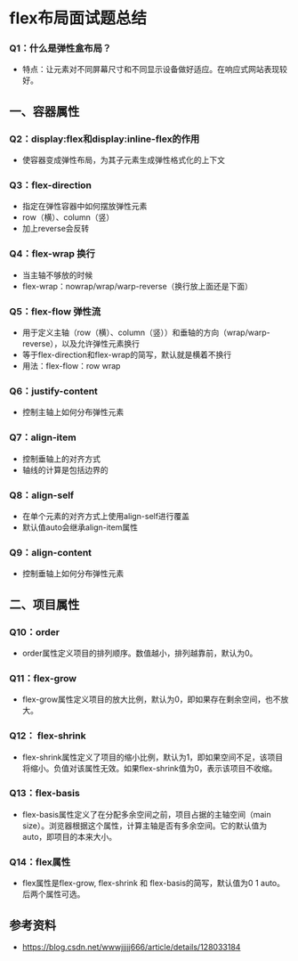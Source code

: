 # flex布局面试题总结

### Q1：什么是弹性盒布局？
- 特点：让元素对不同屏幕尺寸和不同显示设备做好适应。在响应式网站表现较好。

## 一、容器属性

### Q2：display:flex和display:inline-flex的作用
- 使容器变成弹性布局，为其子元素生成弹性格式化的上下文

### Q3：flex-direction
- 指定在弹性容器中如何摆放弹性元素
- row（横）、column（竖）
- 加上reverse会反转

### Q4：flex-wrap 换行
- 当主轴不够放的时候
- flex-wrap：nowrap/wrap/warp-reverse（换行放上面还是下面）

### Q5：flex-flow 弹性流
- 用于定义主轴（row（横）、column（竖））和垂轴的方向（wrap/warp-reverse），以及允许弹性元素换行
- 等于flex-direction和flex-wrap的简写，默认就是横着不换行
- 用法：flex-flow：row wrap

### Q6：justify-content
- 控制主轴上如何分布弹性元素

### Q7：align-item
- 控制垂轴上的对齐方式
- 轴线的计算是包括边界的


### Q8：align-self
- 在单个元素的对齐方式上使用align-self进行覆盖
- 默认值auto会继承align-item属性


### Q9：align-content
- 控制垂轴上如何分布弹性元素

## 二、项目属性
### Q10：order
- order属性定义项目的排列顺序。数值越小，排列越靠前，默认为0。

### Q11：flex-grow
- flex-grow属性定义项目的放大比例，默认为0，即如果存在剩余空间，也不放大。

### Q12： flex-shrink
- flex-shrink属性定义了项目的缩小比例，默认为1，即如果空间不足，该项目将缩小。负值对该属性无效。如果flex-shrink值为0，表示该项目不收缩。

### Q13：flex-basis
- flex-basis属性定义了在分配多余空间之前，项目占据的主轴空间（main size）。浏览器根据这个属性，计算主轴是否有多余空间。它的默认值为auto，即项目的本来大小。

### Q14：flex属性
- flex属性是flex-grow, flex-shrink 和 flex-basis的简写，默认值为0 1 auto。后两个属性可选。


## 参考资料
- https://blog.csdn.net/wwwjjjjj666/article/details/128033184
